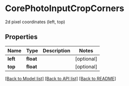 # CorePhotoInputCropCorners

2d pixel coordinates (left, top)
## Properties
Name | Type | Description | Notes
------------ | ------------- | ------------- | -------------
**left** | **float** |  | [optional] 
**top** | **float** |  | [optional] 

[[Back to Model list]](../README.md#documentation-for-models) [[Back to API list]](../README.md#documentation-for-api-endpoints) [[Back to README]](../README.md)


